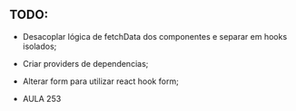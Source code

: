 ## TODO:
- Desacoplar lógica de fetchData dos componentes e separar em hooks isolados;
- Criar providers de dependencias;
- Alterar form para utilizar react hook form;






- AULA 253